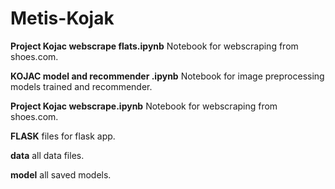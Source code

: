 # Metis-Kojak
**Project Kojac webscrape flats.ipynb**	Notebook for webscraping from shoes.com.

**KOJAC model and recommender .ipynb**	Notebook for image preprocessing models trained and recommender. 

**Project Kojac webscrape.ipynb**	Notebook for webscraping from shoes.com. 
 
**FLASK** files for flask app. 

**data**	all data files.

**model**	all saved models. 
